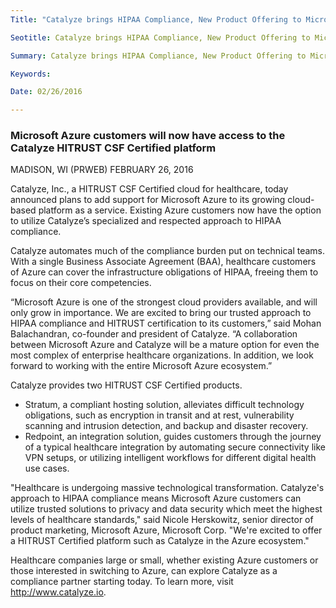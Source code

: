 ```yaml
---
Title: "Catalyze brings HIPAA Compliance, New Product Offering to Microsoft Azure"

Seotitle: Catalyze brings HIPAA Compliance, New Product Offering to Microsoft Azure

Summary: Catalyze brings HIPAA Compliance, New Product Offering to Microsoft Azure

Keywords: 

Date: 02/26/2016

---
```

### Microsoft Azure customers will now have access to the Catalyze HITRUST CSF Certified platform

MADISON, WI (PRWEB) FEBRUARY 26, 2016

Catalyze, Inc., a HITRUST CSF Certified cloud for healthcare, today announced plans to add support for Microsoft Azure to its growing cloud-based platform as a service. Existing Azure customers now have the option to utilize Catalyze’s specialized and respected approach to HIPAA compliance.

Catalyze automates much of the compliance burden put on technical teams. With a single Business Associate Agreement (BAA), healthcare customers of Azure can cover the infrastructure obligations of HIPAA, freeing them to focus on their core competencies.

“Microsoft Azure is one of the strongest cloud providers available, and will only grow in importance. We are excited to bring our trusted approach to HIPAA compliance and HITRUST certification to its customers,” said Mohan Balachandran, co-founder and president of Catalyze. “A collaboration between Microsoft Azure and Catalyze will be a mature option for even the most complex of enterprise healthcare organizations. In addition, we look forward to working with the entire Microsoft Azure ecosystem.”

Catalyze provides two HITRUST CSF Certified products. 

* Stratum, a compliant hosting solution, alleviates difficult technology obligations, such as encryption in transit and at rest, vulnerability scanning and intrusion detection, and backup and disaster recovery.
* Redpoint, an integration solution, guides customers through the journey of a typical healthcare integration by automating secure connectivity like VPN setups, or utilizing intelligent workflows for different digital health use cases.

"Healthcare is undergoing massive technological transformation. Catalyze's approach to HIPAA compliance means Microsoft Azure customers can utilize trusted solutions to privacy and data security which meet the highest levels of healthcare standards," said Nicole Herskowitz, senior director of product marketing, Microsoft Azure, Microsoft Corp. "We're excited to offer a HITRUST Certified platform such as Catalyze in the Azure ecosystem."

Healthcare companies large or small, whether existing Azure customers or those interested in switching to Azure, can explore Catalyze as a compliance partner starting today. To learn more, visit http://www.catalyze.io.